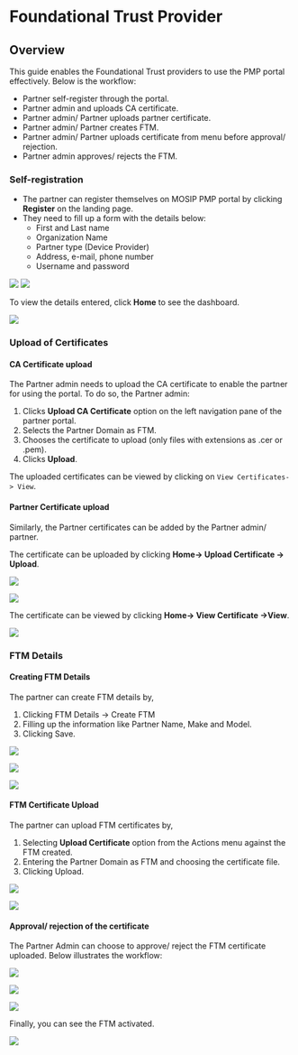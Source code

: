 # Foundational Trust Provider

## Overview

This guide enables the Foundational Trust providers to use the PMP portal effectively. Below is the workflow:

*	Partner self-register through the portal.
*	Partner admin and uploads CA certificate.
*	Partner admin/ Partner uploads partner certificate.
*	Partner admin/ Partner creates FTM.
*	Partner admin/ Partner uploads certificate from menu before approval/ rejection.
*	Partner admin approves/ rejects the FTM.

### Self-registration

* The partner can register themselves on MOSIP PMP portal by clicking **Register** on the landing page.
* They need to fill up a form with the details below:
    * First and Last name
    * Organization Name
    * Partner type (Device Provider)
    * Address, e-mail, phone number
    * Username and password

![](_images/ftm-partner-self-register1.PNG)  ![](_images/ftm-partner-self-register2.PNG)

To view the details entered, click **Home** to see the dashboard.

![](_images/ftm-partner-home-page.PNG)

### Upload of Certificates

#### CA Certificate upload

The Partner admin needs to upload the CA certificate to enable the partner for using the portal. To do so, the Partner admin:

1. Clicks **Upload CA Certificate** option on the left navigation pane of the partner portal.
2. Selects the Partner Domain as FTM.
3. Chooses the certificate to upload (only files with extensions as .cer or .pem).
4. Clicks **Upload**. 

The uploaded certificates can be viewed by clicking on `View Certificates-> View`.

#### Partner Certificate upload

Similarly, the Partner certificates can be added by the Partner admin/ partner.

The certificate can be uploaded by clicking **Home-> Upload Certificate -> Upload**.

![](_images/ftm-partner-cert-upload.PNG)

![](_images/ftm-partner-cert-upload-success.PNG)

The certificate can be viewed by clicking **Home-> View Certificate ->View**.

![](_images/ftm-partner-view-cert.PNG)

### FTM Details

#### Creating FTM Details

The partner can create FTM details by,
1. Clicking FTM Details -> Create FTM
2. Filling up the information like Partner Name, Make and Model.
3. Clicking Save.

![](_images/ftm-partner-makemodel-view.PNG)

![](_images/ftm-partner-create-make-model.PNG)

![](_images/ftm-partner-create-makemodel-success.PNG)

#### FTM Certificate Upload

The partner can upload FTM certificates by,
1. Selecting **Upload Certificate** option from the Actions menu against the FTM created.
2. Entering the Partner Domain as FTM and choosing the certificate file.
3. Clicking Upload.

![](_images/ftm-partner-chip-sub-menu.PNG)

![](_images/ftm-partner-cert-upload.PNG)

#### Approval/ rejection of the certificate

The Partner Admin can choose to approve/ reject the FTM certificate uploaded. Below illustrates the workflow:

![](_images/partner-admin-ftm-details-view-page.PNG)

![](_images/partner-admin-ftm-details-actions.PNG)

![](_images/partner-admin-ftm-details-approve-action.PNG)

Finally, you can see the FTM activated.

![](_images/ftm-active.png)
